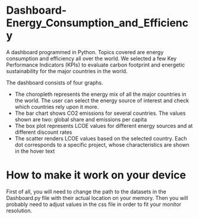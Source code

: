 # Dashboard-Energy_Consumption_and_Efficiency
A dashboard programmed in Python. Topics covered are energy consumption and efficiency all over the world. We selected a few Key Performance Indicators (KPIs) to evaluate carbon footprint and energetic sustainability for the major countries in the world.

The dashboard consists of four graphs. 
- The choropleth represents the energy mix of all the major countries in the world. The user can select the energy source of interest and check which countries rely upon it more.  
- The bar chart shows CO2 emissions for several countries. The values shown are two: global share and emissions per capita
- The box plot represents LCOE values for different energy sources and at different discount rates
- The scatter renders LCOE values based on the selected country. Each dot corresponds to a specific project, whose characteristics are shown in the hover text

# How to make it work on your device
First of all, you will need to change the path to the datasets in the Dashboard.py file with their actual location on your memory. Then you will probably need to adjust values in the css file in order to fit your monitor resolution. 
